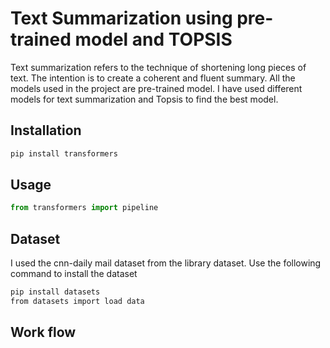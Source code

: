 # Text Summarization using pre-trained model and TOPSIS

Text summarization refers to the technique of shortening long pieces of text. The intention is to create a coherent and fluent summary. All the models used in the project are pre-trained model. I have used different models for text summarization and Topsis to find the best model.

## Installation



```bash
pip install transformers
```

## Usage

```python
from transformers import pipeline
```

## Dataset
I used the 
cnn-daily mail dataset from the library dataset. Use the following command to install the dataset

```bash
pip install datasets
from datasets import load data
```

## Work flow


